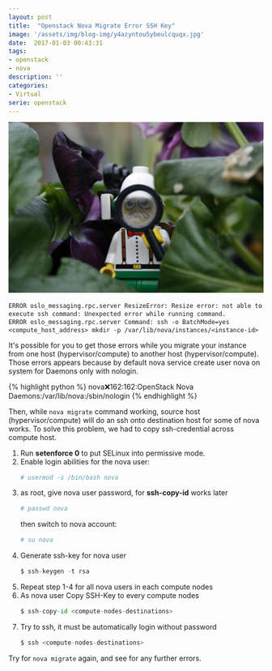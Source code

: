 ```yaml
---
layout: post
title:  "Openstack Nova Migrate Error SSH Key"
image: '/assets/img/blog-img/y4azyntou5ybeulcquqx.jpg'
date:  2017-01-03 00:43:31
tags:
- openstack
- nova
description: ''
categories:
- Virtual
serie: openstack
---
```


![alt text](/assets/img/blog-img/y4azyntou5ybeulcquqx.jpg)

   ```
   ERROR oslo_messaging.rpc.server ResizeError: Resize error: not able to execute ssh command: Unexpected error while running command.
   ERROR oslo_messaging.rpc.server Command: ssh -o BatchMode=yes <compute_host_address> mkdir -p /var/lib/nova/instances/<instance-id>
   ```

It's possible for you to get those errors while you migrate your instance from one host (hypervisor/compute) to another host (hypervisor/compute). Those errors appears because by default nova service create user nova on system for Daemons only with nologin.

{% highlight python %}
nova:x:162:162:OpenStack Nova Daemons:/var/lib/nova:/sbin/nologin
{% endhighlight %}

Then, while ```nova migrate``` command working, source host (hypervisor/compute) will do an ssh onto destination host for some of nova works. To solve this problem, we had to copy ssh-credential across compute host.

1. Run __setenforce 0__ to put SELinux into permissive mode. 
2. Enable login abilities for the nova user:
   ```python
   # usermod -s /bin/bash nova
   ```
3. as root, give nova user password, for __ssh-copy-id__ works later
   ```python
   # passwd nova
   ```
   then switch to nova account:
   ```python
   # su nova
   ```
4. Generate ssh-key for nova user
   ```python
   $ ssh-keygen -t rsa
   ```
5. Repeat step 1-4 for all nova users in each compute nodes
6. As nova user Copy SSH-Key to every compute nodes
   ```python
   $ ssh-copy-id <compute-nodes-destinations>
   ```
7. Try to ssh, it must be automatically login without password
   ```python
   $ ssh <compute-nodes-destinations>
   ```

Try for ```nova migrate``` again, and see for any further errors.